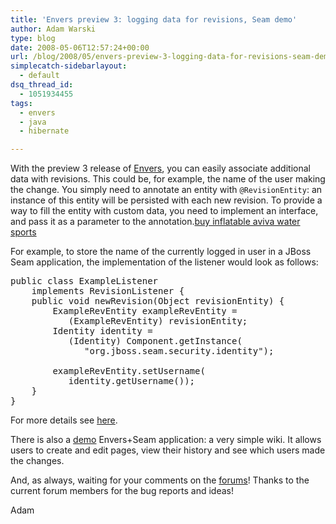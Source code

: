```yaml
---
title: 'Envers preview 3: logging data for revisions, Seam demo'
author: Adam Warski
type: blog
date: 2008-05-06T12:57:24+00:00
url: /blog/2008/05/envers-preview-3-logging-data-for-revisions-seam-demo/
simplecatch-sidebarlayout:
  - default
dsq_thread_id:
  - 1051934455
tags:
  - envers
  - java
  - hibernate

---
```

With the preview 3 release of [Envers][1], you can easily associate additional data with revisions. This could be, for example, the name of the user making the change. You simply need to annotate an entity with `@RevisionEntity`: an instance of this entity will be persisted with each new revision. To provide a way to fill the entity with custom data, you need to implement an interface, and pass it as a parameter to the annotation.[buy inflatable aviva water sports][2]

For example, to store the name of the currently logged in user in a JBoss Seam application, the implementation of the listener would look as follows:

<pre lang="java" line="1" escape="true">public class ExampleListener
    implements RevisionListener {
    public void newRevision(Object revisionEntity) {
        ExampleRevEntity exampleRevEntity =
           (ExampleRevEntity) revisionEntity;
        Identity identity =
           (Identity) Component.getInstance(
              "org.jboss.seam.security.identity");

        exampleRevEntity.setUsername(
           identity.getUsername());
    }
}
</pre>

For more details see [here][3].

There is also a [demo][4] Envers+Seam application: a very simple wiki. It allows users to create and edit pages, view their history and see which users made the changes.

And, as always, waiting for your comments on the [forums][5]! Thanks to the current forum members for the bug reports and ideas!

Adam

 [1]: http://www.jboss.org/envers/
 [2]: http://www.east-inflatables.co.uk/p/016007.html
 [3]: http://www.jboss.org/envers/revision_log.html
 [4]: http://www.jboss.org/envers/downloads/
 [5]: http://www.jboss.com/index.html?module=bb&op=viewforum&f=283
